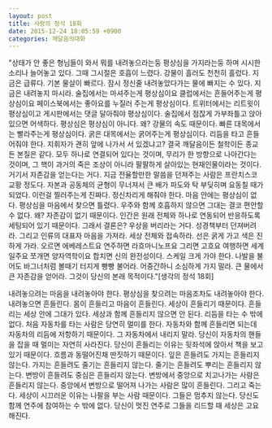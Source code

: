 ```yaml
---
layout: post
title: 사랑의 정석 18회
date: 2015-12-24 18:05:59 +0900
categories: 깨달음의대화
---
```

"상태가 안 좋은 형님들이 와서 뭐를 내려놓으라는둥 평상심을 가지라는둥 하며 시시한 소리나 늘어놓고 있다. 그때 그시절은 호흡이 느렸다. 강물이 흘러도 천천히 흘렀다. 지금은 급류다. 기본 물살이 빠르다. 잠시 정신줄 내려놓았다가는 물에 빠지는 수 있다. 지금은 내려놓지 마시라. 술집에서는 마셔주는게 평상심이요 클럽에서는 흔들어주는게 평상심이요 페이스북에서는 좋아요를 누질러 주는게 평상심이다. 트위터에서는 리트윗이 평상심이고 게시판에서는 댓글 달아줘야 평상심이다. 술집에서 점잖게 가부좌틀고 앉아있으면 어색하다. 평상심은 평상심이 아니다. 왜? 강물의 속도 때문이다. 빠른 대목에서는 빨라주는게 평상심이다. 굵은 대목에서는 굵어주는게 평상심이다. 리듬을 타고 흔들어줘야 한다. 지휘자가 괜히 앞에 나가서 서 있겠냐고? 결국 깨달음이든 철학이든 종교든 본질은 같다. 모두 하나로 연결되어 있다는 것이며, 무리가 한 방향으로 나아간다는 것이며, 그 핵이 과거의 죽은 조상이 아니라 팔팔하게 살아있는 현재인물이라는 것이다. 거기서 자존감을 얻는다는 거다. 지금 전율할만한 말씀을 던져주는 사람은 프란치스코 교황 정도다. 자본과 공동체의 균형이 무너져서 큰 배가 파도와 탁 부딪히며 요동칠 때가 되었다. 이런걸 찔러주는게 진짜다. 정신차리게 해줘야 한다. 마음 안에는 평상심이 없다. 평상심을 마음에서 찾으면 틀렸다. 우주와 함께 호흡하지 않으면 그대는 결코 편안할 수 없다. 왜? 자존감이 없기 때문이다. 인간은 원래 전체와 하나로 연동되어 반응하도록 세팅되어 있기 때문이다. 그래서 결론은? 우상을 버리라는 거다. 성경책부터 던져버려라. 그리고 인류의 대표자 마음을 가져라. 세상 전체와 접속하라. 선은 굵게 가고 색은 진하게 가라. 오르면 에베레스트요 연주하면 라흐마니노프요 그리면 고흐요 여행하면 세계일주요 쪼개면 양자역학이요 합치면 신의 완전성이다. 스케일 크게 가야 한다. 나발을 불어도 바그너처럼 볼때기 터지게 빵빵 불어라. 어중간하니 소심하게 가지 말라. 큰 물에서 큰 자존감을 얻어라. 그것이 당신의 본래 목적이다."[생각의 정석 18회]

  


내려놓으려는 마음을 내려놓아야 한다. 평상심을 찾으려는 마음조차도 내려놓아야 한다. 내려놓으면 흔들린다. 몸이 흔들리고 마음이 흔들린다. 세상이 흔들리기 때문이다. 흔들리는 세상 안에 그대가 있다. 세상과 함께 흔들리지 않으면 안 된다. 리듬을 타는 수 밖에 없다. 처음 자동차를 타는 사람은 당연히 멀미를 한다. 자동차와 함께 흔들리면 되는데 자동차의 리듬에 저항하기 때문이다. 그 자동차에서 내리지 말라. 당신이 자동차의 핸들을 잡을 때 멀미는 자연히 사라진다. 당신이 흔들리는 이유는 뒷좌석에 앉아서 책을 보고 있기 때문이다. 흐름과 동떨어진채 딴짓하기 때문이다. 잎은 흔들려도 가지는 흔들리지 않는다. 가지는 흔들려도 줄기는 흔들리지 않는다. 줄기는 흔들려도 뿌리는 흔들리지 않는다. 변방이 흔들려도 중심은 흔들리지 않는다. 변방에서 중앙으로 치고나가는 사람은 흔들리지 않는다. 중앙에서 변방으로 떨어져 나가는 사람은 많이 흔들린다. 그리고 죽는다. 세상이 시끄러운 이유는 나팔을 부는 사람 때문이다. 그들은 멈추지 않는다. 당신도 함께 연주에 참여하는 수 밖에 없다. 당신이 멋진 연주로 그들을 리드할 때 세상은 고요해진다.